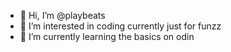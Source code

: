 - 👋 Hi, I’m @playbeats
- 👀 I’m interested in coding currently just for funzz
- 🌱 I’m currently learning the basics on odin
<!---
playbeats/playbeats is a ✨ special ✨ repository because its `README.md` (this file) appears on your GitHub profile.
You can click the Preview link to take a look at your changes.
--->
